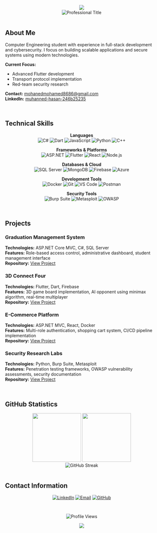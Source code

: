 <div align="center">
  <img src="https://capsule-render.vercel.app/api?type=waving&color=0:2E3440,50:3B4252,100:434C5E&height=120&section=header&text=Muhanned%20Hasan&fontSize=50&fontColor=ECEFF4&animation=fadeIn" />
</div>

<div align="center">
  <img src="https://readme-typing-svg.herokuapp.com/?font=Inter&size=24&center=true&vCenter=true&width=500&height=60&duration=3000&pause=1000&color=81A1C1&lines=Computer+Engineering+Student;Software+Developer;Cybersecurity+Researcher" alt="Professional Title" />
</div>

<br>

## About Me

Computer Engineering student with experience in full-stack development and cybersecurity. I focus on building scalable applications and secure systems using modern technologies.

**Current Focus:**
- Advanced Flutter development
- Transport protocol implementation
- Red-team security research

**Contact:** mohanedmohamed8686@gmail.com  
**LinkedIn:** [muhanned-hasan-246b25235](https://www.linkedin.com/in/muhanned-hasan-246b25235/)

<br>

## Technical Skills

<div align="center">

**Languages**  
![C#](https://img.shields.io/badge/C%23-239120?style=flat-square&logo=c-sharp&logoColor=white)
![Dart](https://img.shields.io/badge/Dart-0175C2?style=flat-square&logo=dart&logoColor=white)
![JavaScript](https://img.shields.io/badge/JavaScript-F7DF1E?style=flat-square&logo=javascript&logoColor=black)
![Python](https://img.shields.io/badge/Python-3776AB?style=flat-square&logo=python&logoColor=white)
![C++](https://img.shields.io/badge/C++-00599C?style=flat-square&logo=cplusplus&logoColor=white)

**Frameworks & Platforms**  
![ASP.NET](https://img.shields.io/badge/ASP.NET-5C2D91?style=flat-square&logo=.net&logoColor=white)
![Flutter](https://img.shields.io/badge/Flutter-02569B?style=flat-square&logo=flutter&logoColor=white)
![React](https://img.shields.io/badge/React-20232A?style=flat-square&logo=react&logoColor=61DAFB)
![Node.js](https://img.shields.io/badge/Node.js-43853D?style=flat-square&logo=node.js&logoColor=white)

**Databases & Cloud**  
![SQL Server](https://img.shields.io/badge/SQL%20Server-CC2927?style=flat-square&logo=microsoft%20sql%20server&logoColor=white)
![MongoDB](https://img.shields.io/badge/MongoDB-4EA94B?style=flat-square&logo=mongodb&logoColor=white)
![Firebase](https://img.shields.io/badge/Firebase-039BE5?style=flat-square&logo=Firebase&logoColor=white)
![Azure](https://img.shields.io/badge/Azure-0078D4?style=flat-square&logo=microsoft-azure&logoColor=white)

**Development Tools**  
![Docker](https://img.shields.io/badge/Docker-2496ED?style=flat-square&logo=docker&logoColor=white)
![Git](https://img.shields.io/badge/Git-F05032?style=flat-square&logo=git&logoColor=white)
![VS Code](https://img.shields.io/badge/VS%20Code-007ACC?style=flat-square&logo=visual%20studio%20code&logoColor=white)
![Postman](https://img.shields.io/badge/Postman-FF6C37?style=flat-square&logo=postman&logoColor=white)

**Security Tools**  
![Burp Suite](https://img.shields.io/badge/Burp%20Suite-FF6633?style=flat-square&logo=burp-suite&logoColor=white)
![Metasploit](https://img.shields.io/badge/Metasploit-2596CD?style=flat-square&logo=metasploit&logoColor=white)
![OWASP](https://img.shields.io/badge/OWASP-000000?style=flat-square&logo=owasp&logoColor=white)

</div>

<br>

## Projects

### Graduation Management System
**Technologies:** ASP.NET Core MVC, C#, SQL Server  
**Features:** Role-based access control, administrative dashboard, student management interface  
**Repository:** [View Project](https://github.com/MOHANED8/graduation-management-system)

### 3D Connect Four
**Technologies:** Flutter, Dart, Firebase  
**Features:** 3D game board implementation, AI opponent using minimax algorithm, real-time multiplayer  
**Repository:** [View Project](https://github.com/MOHANED8/3d-connect-four)

### E-Commerce Platform
**Technologies:** ASP.NET MVC, React, Docker  
**Features:** Multi-role authentication, shopping cart system, CI/CD pipeline implementation  
**Repository:** [View Project](https://github.com/MOHANED8/eshop-platform)

### Security Research Labs
**Technologies:** Python, Burp Suite, Metasploit  
**Features:** Penetration testing frameworks, OWASP vulnerability assessments, security documentation  
**Repository:** [View Project](https://github.com/MOHANED8/red-team-labs)

<br>

## GitHub Statistics

<div align="center">
  <img height="160em" src="https://github-readme-stats.vercel.app/api?username=MOHANED8&show_icons=true&count_private=true&theme=nord&hide_border=true&bg_color=2E3440&title_color=81A1C1&icon_color=88C0D0&text_color=E5E9F0"/>
  <img height="160em" src="https://github-readme-stats.vercel.app/api/top-langs/?username=MOHANED8&layout=compact&theme=nord&hide_border=true&bg_color=2E3440&title_color=81A1C1&text_color=E5E9F0"/>
</div>

<div align="center">
  <img src="https://github-readme-streak-stats.herokuapp.com/?user=MOHANED8&theme=nord&hide_border=true&background=2E3440&stroke=81A1C1&ring=88C0D0&fire=D08770&currStreakLabel=81A1C1" alt="GitHub Streak" />
</div>

<br>

## Contact Information

<div align="center">

[![LinkedIn](https://img.shields.io/badge/LinkedIn-0077B5?style=flat-square&logo=linkedin&logoColor=white)](https://www.linkedin.com/in/muhanned-hasan-246b25235/)
[![Email](https://img.shields.io/badge/Email-D14836?style=flat-square&logo=gmail&logoColor=white)](mailto:mohanedmohamed8686@gmail.com)
[![GitHub](https://img.shields.io/badge/GitHub-181717?style=flat-square&logo=github&logoColor=white)](https://github.com/MOHANED8)

</div>

<br>

<div align="center">
  
![Profile Views](https://komarev.com/ghpvc/?username=MOHANED8&style=flat-square&color=81A1C1)

</div>

<div align="center">
  <img src="https://capsule-render.vercel.app/api?type=waving&color=0:2E3440,50:3B4252,100:434C5E&height=80&section=footer" />
</div>
